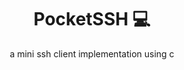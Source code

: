                     




















































 
<h1 align="center" style="font-weight: bold;">PocketSSH 💻</h1>


<p align="center">a mini ssh client implementation using c</p>


